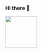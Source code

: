 ### Hi there 👋
<div>
  <a href="https://github.com/zippybonhtm">
    <img height="100em" src="https://github-readme-stats.vercel.app/api?username=zippybonhtm&show_icons=true&theme=dark&include_all_commits=true&cont_private=true"/>
</div>
